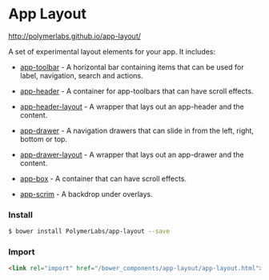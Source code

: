 # App Layout

http://polymerlabs.github.io/app-layout/

A set of experimental layout elements for your app. It includes:

- [app-toolbar](/app-toolbar) - A horizontal bar containing items that can be used for label, navigation, search and actions.

- [app-header](/app-header) - A container for app-toolbars that can have scroll effects.

- [app-header-layout](/app-header-layout) - A wrapper that lays out an app-header and the content.

- [app-drawer](/app-drawer) - A navigation drawers that can slide in from the left, right, bottom or top.

- [app-drawer-layout](/app-drawer-layout) - A wrapper that lays out an app-drawer and the content.

- [app-box](/app-box) - A container that can have scroll effects.

- [app-scrim](/app-scrim) - A backdrop under overlays.


### Install

```bash
$ bower install PolymerLabs/app-layout --save
```

### Import

```html
<link rel="import" href="/bower_components/app-layout/app-layout.html">
```
